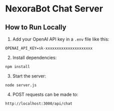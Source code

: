 # NexoraBot Chat Server

## How to Run Locally

1. Add your OpenAI API key in a `.env` file like this:

```
OPENAI_API_KEY=sk-xxxxxxxxxxxxxxxxxxxxx
```

2. Install dependencies:

```
npm install
```

3. Start the server:

```
node server.js
```

4. POST requests can be made to:

```
http://localhost:3000/api/chat
```